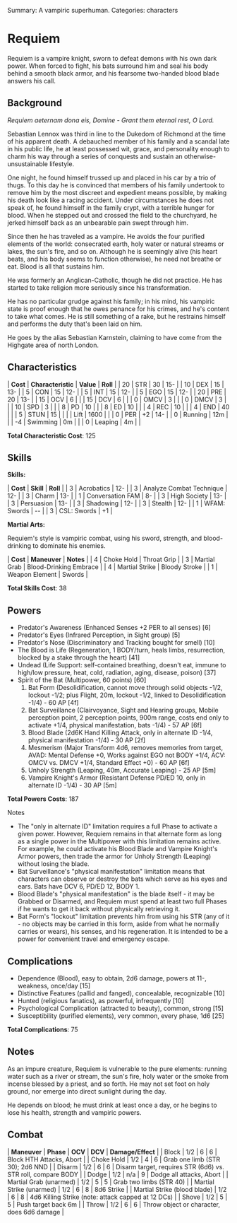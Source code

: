 Summary: A vampiric superhuman.
Categories: characters

# Requiem

Requiem is a vampire knight, sworn to defeat demons with his own dark power.  When forced to fight, his bats surround him and seal his body behind a smooth black armor, and his fearsome two-handed blood blade answers his call.

Background
----------

*Requiem aeternam dona eis, Domine - Grant them eternal rest, O Lord.*

Sebastian Lennox was third in line to the Dukedom of Richmond at the time of his apparent death.  A debauched member of his family and a scandal late in his public life, he at least possessed wit, grace, and personality enough to charm his way through a series of conquests and sustain an otherwise-unsustainable lifestyle.

One night, he found himself trussed up and placed in his car by a trio of thugs.  To this day he is convinced that members of his family undertook to remove him by the most discreet and expedient means possible, by making his death look like a racing accident.  Under circumstances he does not speak of, he found himself in the family crypt, with a terrible hunger for blood.  When he stepped out and crossed the field to the churchyard, he jerked himself back as an unbearable pain swept through him.

Since then he has traveled as a vampire.  He avoids the four purified elements of the world: consecrated earth, holy water or natural streams or lakes, the sun's fire, and so on.  Although he is seemingly alive (his heart beats, and his body seems to function otherwise), he need not breathe or eat.  Blood is all that sustains him.

He was formerly an Anglican-Catholic, though he did not practice.   He has started to take religion more seriously since his transformation.

He has no particular grudge against his family; in his mind, his vampiric state is proof enough that he owes penance for his crimes, and he's content to take what comes.  He is still something of a rake, but he restrains himself and performs the duty that's been laid on him.

He goes by the alias Sebastian Karnstein, claiming to have come from the Highgate area of north London.

Characteristics
---------------

| **Cost** | **Characteristic** | **Value** | **Roll** |
|   20     | STR                | 30        | 15-      |
|   10     | DEX                | 15        | 13-      |
|    5     | CON                | 15        | 12-      |
|    5     | INT                | 15        | 12-      |
|    5     | EGO                | 15        | 12-      |
|   20     | PRE                | 20        | 13-      |
|   15     | OCV                |  6        |          |
|   15     | DCV                |  6        |          |
|    0     | OMCV               |  3        |          |
|    0     | DMCV               |  3        |          |
|   10     | SPD                |  3        |          |
|    8     | PD                 | 10        |          |
|    8     | ED                 | 10        |          |
|    4     | REC                | 10        |          |
|    4     | END                | 40        |          |
|    5     | STUN               | 15        |          |
|          | Lift               | 1600      |          |
|    0     | PER                | +2        | 14-      |
|    0     | Running            | 12m       |          |
|   -4     | Swimming           | 0m        |          |
|    0     | Leaping            | 4m        |          |

**Total Characteristic Cost**: 125

Skills
------

**Skills:**

| **Cost** | **Skill**                | **Roll** |
|        3 | Acrobatics               | 12-      |
|        3 | Analyze Combat Technique | 12-      |
|        3 | Charm                    | 13-      |
|        1 | Conversation FAM         |  8-      |
|        3 | High Society             | 13-      |
|        3 | Persuasion               | 13-      |
|        3 | Shadowing                | 12-      |
|        3 | Stealth                  | 12-      |
|        1 | WFAM: Swords             | --       |
|        3 | CSL: Swords              | +1       |

**Martial Arts:**

Requiem's style is vampiric combat, using his sword, strength, and blood-drinking to dominate his enemies.

| **Cost** | **Maneuver**   | **Notes**              |
|        4 | Choke Hold     | Throat Grip            |
|        3 | Martial Grab   | Blood-Drinking Embrace |
|        4 | Martial Strike | Bloody Stroke          |
|        1 | Weapon Element | Swords                 |

**Total Skills Cost**: 38

Powers
------

* Predator's Awareness (Enhanced Senses +2 PER to all senses) [6]
* Predator's Eyes (Infrared Perception, in Sight group) [5]
* Predator's Nose (Discriminatory and Tracking bought for smell) [10]
* The Blood is Life (Regeneration, 1 BODY/turn, heals limbs, resurrection, blocked by a stake through the heart) [41]
* Undead (Life Support: self-contained breathing, doesn't eat, immune to high/low pressure, heat, cold, radiation, aging, disease, poison) [37]
* Spirit of the Bat (Multipower, 60 points) [60]
  1. Bat Form (Desolidification, cannot move through solid objects -1/2, lockout -1/2; plus Flight, 20m, lockout -1/2, linked to Desolidification -1/4) - 60 AP [4f]
  2. Bat Surveillance (Clairvoyance, Sight and Hearing groups, Mobile perception point, 2 perception points, 900m range, costs end only to activate +1/4, physical manifestation, bats -1/4) - 57 AP [6f]
  3. Blood Blade (2d6K Hand Killing Attack, only in alternate ID -1/4, physical manifestation -1/4) - 30 AP [2f]
  4. Mesmerism (Major Transform 4d6, removes memories from target, AVAD: Mental Defense +0, Works against EGO not BODY +1/4, ACV: OMCV vs. DMCV +1/4, Standard Effect +0) - 60 AP [6f]
  5. Unholy Strength (Leaping, 40m, Accurate Leaping) - 25 AP [5m]
  6. Vampire Knight's Armor (Resistant Defense PD/ED 10, only in alternate ID -1/4) - 30 AP [5m]

**Total Powers Costs**: 187

Notes

* The "only in alternate ID" limitation requires a full Phase to activate a given power.  However, Requiem remains in that alternate form as long as a single power in the Multipower with this limitation remains active.  For example, he could activate his Blood Blade and Vampire Knight's Armor powers, then trade the armor for Unholy Strength (Leaping) without losing the blade.
* Bat Surveillance's "physical manifestation" limitation means that characters can observe or destroy the bats which serve as his eyes and ears.  Bats have DCV 6, PD/ED 12, BODY 1.
* Blood Blade's "physical manifestation" is the blade itself - it may be Grabbed or Disarmed, and Requiem must spend at least two full Phases if he wants to get it back without physically retrieving it.
* Bat Form's "lockout" limitation prevents him from using his STR (any of it - no objects may be carried in this form, aside from what he normally carries or wears), his senses, and his regeneration.  It is intended to be a power for convenient travel and emergency escape.

Complications
-------------

* Dependence (Blood), easy to obtain, 2d6 damage, powers at 11-, weakness, once/day [15]
* Distinctive Features (pallid and fanged), concealable, recognizable [10]
* Hunted (religious fanatics), as powerful, infrequently [10]
* Psychological Complication (attracted to beauty), common, strong [15]
* Susceptibility (purified elements), very common, every phase, 1d6 [25]

**Total Complications**: 75

Notes
-----

As an impure creature, Requiem is vulnerable to the pure elements: running water such as a river or stream, the sun's fire, holy water or the smoke from incense blessed by a priest, and so forth.  He may not set foot on holy ground, nor emerge into direct sunlight during the day.

He depends on blood; he must drink at least once a day, or he begins to lose his health, strength and vampiric powers.

Combat
------

| **Maneuver**                 | **Phase** | **OCV** | **DCV** | **Damage/Effect**                                              |
| Block                        |       1/2 |       6 |       6 | Block HTH Attacks, Abort                                       |
| Choke Hold                   |       1/2 |       4 |       6 | Grab one limb (STR 30); 2d6 NND                                |
| Disarm                       |       1/2 |       6 |       6 | Disarm target, requires STR (6d6) vs. STR roll, compare BODY   |
| Dodge                        |       1/2 |     n/a |       9 | Dodge all attacks, Abort                                       |
| Martial Grab (unarmed)       |       1/2 |       5 |       5 | Grab two limbs (STR 40)                                        |
| Martial Strike (unarmed)     |       1/2 |       6 |       8 | 8d6 Strike                                                     |
| Martial Strike (blood blade) |       1/2 |       6 |       8 | 4d6 Killing Strike (note: attack capped at 12 DCs)             |
| Shove                        |       1/2 |       5 |       5 | Push target back 6m                                            |
| Throw                        |       1/2 |       6 |       6 | Throw object or character, does 6d6 damage                     |